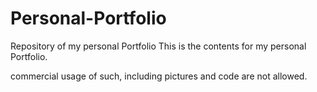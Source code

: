 # Personal-Portfolio
Repository of my personal Portfolio 
This is the contents for my personal Portfolio. 

commercial usage of such, including pictures and code are not allowed.
